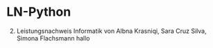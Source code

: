 # LN-Python
2. Leistungsnachweis Informatik
von Albna Krasniqi, Sara Cruz Silva, Simona Flachsmann
hallo


